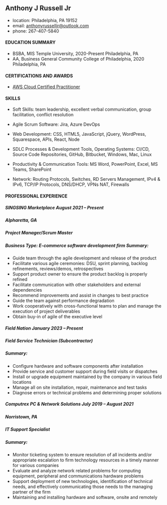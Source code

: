 ## Anthony J Russell Jr

* location: Philadelphia, PA 19152
* email: anthonyrusselljr@outlook.com
* phone: 267-407-5840

#### EDUCATION SUMMARY
* BSBA, MIS 	Temple University, 2020-Present	Philadelphia, PA
* AA, Business General 	Community College of Philadelphia, 2020 	Philadelphia, PA 

#### CERTIFICATIONS AND AWARDS
*	[AWS Cloud Certified Practitioner](AWS_certified_cloud_practitioner_certificate.pdf)

#### SKILLS 
* 	Soft Skills: team leadership, excellent verbal communication, group facilitation, conflict resolution

* 	Agile Scrum Software: Jira, Azure DevOps 

*	Web Development: CSS, HTML5, JavaScript, jQuery, WordPress, Squarespace, APIs, React, Node 

*	SDLC Processes & Development Tools, Operating Systems: CI/CD, Source Code Repositories, GitHub, Bitbucket, Windows, Mac, Linux 

*	Productivity & Communication Tools: MS Word, PowerPoint, Excel, MS Teams, SharePoint

*	Network: Routing Protocols, Switches, RD Servers Management, IPv4 & IPv6, TCP/IP Protocols, DNS/DHCP, VPNs NAT, Firewalls

#### PROFESSIONAL EXPERIENCE

##### SINGSING Marketplace	 August 2021 – Present 
##### Alpharetta, GA 
##### Project Manager/Scrum Master

##### Business Type: E-commerce software development firm Summary: 
*	Guide team through the agile development and release of the product
*	Facilitate various agile ceremonies: DSU, sprint planning, backlog refinements, reviews/demos, retrospectives
*	Support product owner to ensure the product backlog is properly refined
*	Facilitate communication with other stakeholders and external dependencies
*	Recommend improvements and assist in changes to best practice
*	Guide the team against performance degradation
*	Work cooperatively with cross-functional teams to plan and manage the execution of project deliverables
*	Obtain buy-in of agile of the executive level

##### Field Nation 	 January 2023 – Present 
##### Field Service Technician (Subcontractor) 
##### Summary: 
*	Configure hardware and software components after installation 
*	Provide service and customer support during field visits or dispatches 
*	Install or upgrade equipment maintained by the company in various field locations 
*	Manage all on site installation, repair, maintenance and test tasks 
*	Diagnose errors or technical problems and determining proper solutions 

##### Computrex PC & Network Solutions 	July 2019 – August 2021 
##### Norristown, PA   
##### IT Support Specialist
##### Summary: 
*	Monitor ticketing system to ensure resolution of all incidents and/or appropriate escalation to firm technology resources in a timely manner  for various companies
*	Evaluate and analyze network related problems for computing equipment, peripheral and communications hardware problems 
*	Support deployment of new technologies, identification of technical needs, and effectively communicating those needs to the managing partner of the firm
*	Maintaining and installing hardware and software, onsite and remotely

